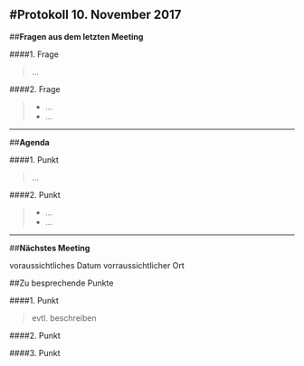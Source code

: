 #**Protokoll 10. November 2017**
-------------------

##**Fragen aus dem letzten Meeting**

####1. Frage
> ...

####2. Frage
> * ...
> * ...

---------------

##**Agenda**

####1. Punkt
> ...

####2. Punkt
> * ...
> * ...

--------------

##**Nächstes Meeting**

voraussichtliches Datum
vorraussichtlicher Ort

##Zu besprechende Punkte

####1. Punkt
> evtl. beschreiben

####2. Punkt

####3. Punkt

